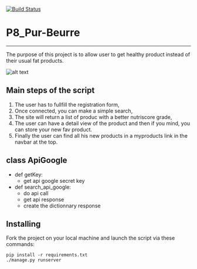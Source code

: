 [![Build Status](https://travis-ci.com/davidbarat/P8_Pur-Beurre.svg?branch=master)](https://travis-ci.com/davidbarat/P8_Pur-Beurre)


# P8_Pur-Beurre
-------

The purpose of this project is to allow user to get healthy product instead of their usual fat products.

![alt text](https://github.com/davidbarat/P8_Pur-Beurre/blob/master/imagsite.png?raw=true)

## Main steps of the script
1. The user has to fullfill the registration form,
2. Once connected, you can make a simple search, 
3. The site will return a list of produc with a better nutriscore grade,
4. The user can have a detail view of the product and then if you mind, you can store your new fav product.
5. Finally the user can find all his new products in a myproducts link in the navbar at the top.

## class ApiGoogle
* def getKey:
	* get api google secret key
* def search_api_google:
	* do api call
  * get api response
  * create the dictionnary response


## Installing

Fork the project on your local machine and launch the script via these commands:

    pip install -r requirements.txt
    ./manage.py runserver

